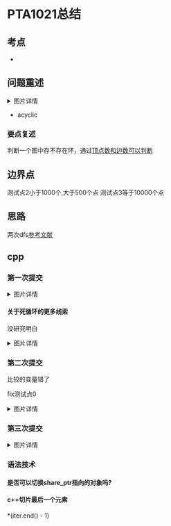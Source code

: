 # PTA1021总结
## 考点
+ 


## 问题重述
<details><summary>图片详情</summary><img src="https://raw.githubusercontent.com/ednow/cloudimg/main/githubio/20210822170034.png" alt="找不到图片(Image not found)" onerror="this.onerror=null;this.src='https://gitee.com/ednow/cloudimg/raw/main/githubio/20210822170034.png';" /></details>

+ acyclic

### 要点复述
判断一个图中存不存在环，通过[顶点数和边数可以判断](https://ednow.github.io/2021/06/17/%E4%B9%A0%E9%A2%98-%E7%8E%8B%E9%81%93-%E6%95%B0%E6%8D%AE%E7%BB%93%E6%9E%84-ch6-%E5%9B%BE/#%E4%B8%80%E4%B8%AA%E6%9C%89n%E4%B8%AA%E9%A1%B6%E7%82%B9%E5%92%8Cn%E6%9D%A1%E8%BE%B9%E7%9A%84%E6%97%A0%E5%90%91%E5%9B%BE%E4%B8%80%E5%AE%9A%E6%98%AF)

## 边界点
测试点2小于1000个,大于500个点
测试点3等于10000个点



## 思路
<!-- + 思路1:深度优先遍历出所有的路径，初始化结果集合为空，取路径两两组合合并加入已选集合，可以合并则:超时 -->
<!-- + 思路2:对每个叶子节点进行dfs，肯定不行 -->

<!-- 求1次dfs用了325ms -->

<!-- <details><summary>图片详情</summary><img src="https://raw.githubusercontent.com/ednow/cloudimg/main/githubio/20210823171951.png" alt="找不到图片(Image not found)" onerror="this.onerror=null;this.src='https://gitee.com/ednow/cloudimg/raw/main/githubio/20210823171951.png';" /></details> -->

<!-- + 思路1:深度优先遍历出所有的路径，初始化结果集合为空，每加入一条路径看首元素和里面元素的首元素一不一致，一致则取最长的，相同则加入 -->

两次dfs[参考文献](https://www.cnblogs.com/TenosDoIt/p/3401764.html)

## cpp

### 第一次提交
<details><summary>图片详情</summary><img src="https://raw.githubusercontent.com/ednow/cloudimg/main/githubio/20210823144153.png" alt="找不到图片(Image not found)" onerror="this.onerror=null;this.src='https://gitee.com/ednow/cloudimg/raw/main/githubio/20210823144153.png';" /></details>

#### 关于死循环的更多线索
没研究明白
<details><summary>图片详情</summary><img src="https://raw.githubusercontent.com/ednow/cloudimg/main/githubio/20210823155047.png" alt="找不到图片(Image not found)" onerror="this.onerror=null;this.src='https://gitee.com/ednow/cloudimg/raw/main/githubio/20210823155047.png';" /></details>

### 第二次提交
比较的变量错了

fix测试点0

<details><summary>图片详情</summary><img src="https://raw.githubusercontent.com/ednow/cloudimg/main/githubio/20210823160600.png" alt="找不到图片(Image not found)" onerror="this.onerror=null;this.src='https://gitee.com/ednow/cloudimg/raw/main/githubio/20210823160600.png';" /></details>

### 第三次提交

<details><summary>图片详情</summary><img src="https://raw.githubusercontent.com/ednow/cloudimg/main/githubio/20210823192153.png" alt="找不到图片(Image not found)" onerror="this.onerror=null;this.src='https://gitee.com/ednow/cloudimg/raw/main/githubio/20210823192153.png';" /></details>

### 语法技术

#### 是否可以切换share_ptr指向的对象吗?

#### c++切片最后一个元素
*(iter.end() - 1)